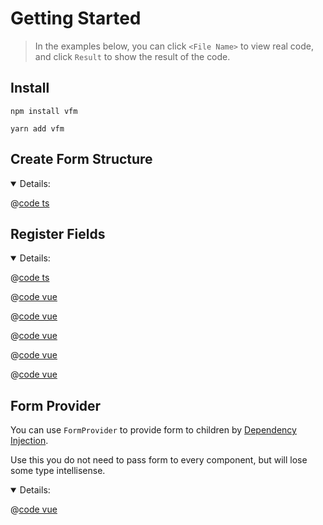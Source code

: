 # Getting Started

> In the examples below, you can click `<File Name>` to view real code, and click `Result` to show the result of the code.

## Install

<CodeGroup>
  <CodeGroupItem title="NPM">

```
npm install vfm
```

  </CodeGroupItem>
  <CodeGroupItem title="YARN">

```
yarn add vfm
```

  </CodeGroupItem>
</CodeGroup>

## Create Form Structure

<details open>
  <summary>Details:</summary>

  @[code ts](../.vuepress/components/form.ts)

</details>

## Register Fields

<details open>
  <summary>Details:</summary>
  <ExampleBlock>
    <ExampleItem title="Result" active>
      <BaseForm />
    </ExampleItem>
    <ExampleItem title="<CreateForm>">

@[code ts](../.vuepress/components/form.ts)

  </ExampleItem>
    <ExampleItem title="<BaseForm>">

@[code vue](../.vuepress/components/BaseForm.vue)

  </ExampleItem>
    <ExampleItem title="<BaseInfo>">

  @[code vue](../.vuepress/components/partial/BaseInfo.vue)

  </ExampleItem>
    <ExampleItem title="<AddressList>">

  @[code vue](../.vuepress/components/partial/AddressList.vue)

  </ExampleItem>
    <ExampleItem title="<SchoolList>">

  @[code vue](../.vuepress/components/partial/SchoolList.vue)

  </ExampleItem>
    <ExampleItem title="<SelectSchool>">

  @[code vue](../.vuepress/components/partial/SelectSchool.vue)

  </ExampleItem>
  </ExampleBlock>
</details>

## Form Provider

You can use `FormProvider` to provide form to children by [Dependency Injection](https://vuejs.org/api/composition-api-dependency-injection.html).

Use this you do not need to pass form to every component, but will lose some type intellisense.

<details open>
  <summary>Details:</summary>
  <ExampleBlock>
    <ExampleItem title="Result" active>
      <ProviderForm />
    </ExampleItem>
    <ExampleItem title="<ProviderForm>">

  @[code vue](../.vuepress/components/ProviderForm.vue)

  </ExampleItem>
  </ExampleBlock>
</details>

